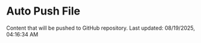 # Auto Push File

Content that will be pushed to GitHub repository.
Last updated: 08/19/2025, 04:16:34 AM